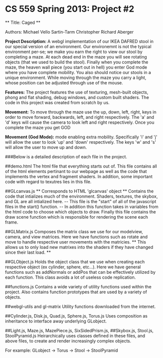#  CS 559 Spring 2013: Project #2

**  Title: Caged   **

  Authors: Michael Vello Sartin-Tarm
           Christopher Richard Aberger

**Project Description:**  A webgl implementation of our IKEA DAFRED stool in 
    	        	  our special version of an environment.  Our environemnt is not the 
		    typical environment per-se; we make you earn the right to view our
		        stool by completing a maze.  At each dead end in the maze you will
			    see rotating objects (that we used to build the stool).  Finally
			        when you complete the maze, the heaven wall piece (you start out in
				    hell) you enter God mode where you have complete mobility.  You
				        also should notice our stools in a unique environment.  While 
					    moving through the maze you carry a light, whose position can 
					        be adjusted through use of the mouse.

**Features:** The project features the use of texturing, mesh-built objects, 
     phong and flat shading, debug windows, and custom built shaders.
         The code in this project was created from scratch by us.

**Movement:**  To move through the maze use the up, down, left, right, keys in
  	              order to move forward, backwards, left, and right respectively.
		             The 'a' and 'd' keys will cause the camera to look left and 
			            right respectively.  Once you complete the maze you get GOD 

**Movement (God Mode):**
        mode enabling extra mobility.  Specifically 'i' and 'j' will
	         allow the user to look 'up' and 'down' respectively.  The keys
		        'w' and 's' will allow the user to move up and down.

###Below is a detailed description of each file in the project.

##demo.html
	The html file that everything starts out of.  This file contains all 
	of the html elements pertinant to our webpage as well as the code
	that implements the vertex and fragment shaders.  In addition, 
	some important code with regard to texutres lies in this file.

##GLcanvas.js
	** Corresponds to HTML 'glcanvas' object **
	Contains the code that intializes much of the environment.  Shaders,
	textures, the skybox, and GL are all intialized here. -- This file 
	is the "start" of all of the javascript files in the start() function. -- 
	In addition this function takes in variables from the html code to 
	choose which objects to draw.  Finally this file contains the 
	draw scene function which is responsible for rendering the scene
	each frame.

##GLMatrix.js
	Composes the matrix class we use for our modelview, camera, and view
	matrices.  Here we have functions such as rotate and move to handle
	respective user movements with the matricies.
	** This allows us to only load new matrixes into the shaders if they
         have changed since their last load. **

##GLObject.js
	Holds the object class that we use when creating each respective 
	object (ex cylinder, sphere, etc...).  Here we have general functions
	such as addNormals or addPos that can be effectively utilized by each 
	function.  This class avoids a lot of useless code replication.

##functions.js
	Contains a wide variety of utility functions used within the project.
	Also contains function prototypes that are used by a variety of objects.

##webgl-utils and gl-matrix
	        Utility functions downloaded from the internet.

##Cylinder.js, Disk.js,  Quad.js, Sphere.js, Torus.js
        Uses composition as inheritance to interface away underlying GLobject.
 
##Light.js, Maze.js, MazePiece.js, SixSidedPrism.js, 
##Skybox.js, Stool.js, StoolPyramid.js
	   Heirarchically uses classes defined in these files, and above files,
	   to create and render increasingly complex objects.

For example: GLobject -> Torus -> Stool -> StoolPyramid
